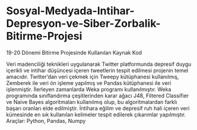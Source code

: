 # Sosyal-Medyada-Intihar-Depresyon-ve-Siber-Zorbalik-Bitirme-Projesi
19-20 Dönemi Bitirme Projesinde Kullanılan Kaynak Kod

Veri madenciliği teknikleri uygulanarak Twitter platformunda depresif duygu içerikli ve intihar düşüncesi içeren tweetlerin tespit edilmesi projenin temel amacıdır.
Twitter’dan veri çekmek için Tweepy kütüphanesi kullanılmış, Zemberek ile veri ön işleme yapılmış ve Pandas kütüphanesi ile veri işlenmiştir.
İlerleyen zamanlarda Weka programı kullanılmıştır. Weka programında sınıflandırma çeşitlerinden karar ağacı J48, Filtered Classifier ve Naive Bayes algoritmaları kullanılmış olup, bu algoritmalardan farklı başarı oranları elde edilmiştir.
İntihara eğilim ve depresif ruh hali içeren veri kümesinde en sık kullanılan kelimeler tespit edilerek çıkarımlar yapılmıştır.
Araçlar: Python, Pandas, Numpy
